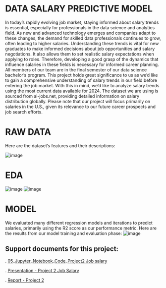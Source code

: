 # DATA SALARY PREDICTIVE MODEL

In today’s rapidly evolving job market, staying informed about salary trends is essential, especially for professionals in the data science and analytics field. As new and advanced technology emerges and companies adapt to these changes, the demand for skilled data professionals continues to grow, often leading to higher salaries. Understanding these trends is vital for new graduates to make informed decisions about job opportunities and salary negotiations. It also allows them to set realistic salary expectations when applying to roles. Therefore, developing a good grasp of the dynamics that influence salaries in these fields is necessary for informed career planning. 
All members of our team are in the final semester of our data science bachelor’s program. This project holds great significance to us as we’d like to gain a comprehensive understanding of salary trends in our field before entering the job market. With this in mind, we’d like to analyze salary trends using the most current data available for 2024. The dataset we are using is sourced from ai-jobs.net, providing detailed information on salary distribution globally. Please note that our project will focus primarily on salaries in the U.S., given its relevance to our future career prospects and job search efforts.

# RAW DATA
Here are the dataset’s features and their descriptions:

![image](https://github.com/sergenane/Portfolio/assets/171219995/3947e910-5aa6-4d8b-bf78-a7671ec4d118)




# EDA
![image](https://github.com/sergenane/Portfolio/assets/171219995/e54cc7fe-0d8a-4ff3-b94c-427a34aaf5ec) ![image](https://github.com/sergenane/Portfolio/assets/171219995/bc1404e6-b9c5-4402-aadb-a6268ccfc99a)


# MODEL
We evaluated many different regression models and iterations to predict salaries, primarily using the R2 score as our performance metric.  Here are the results from our model training and evaluation phase:
![image](https://github.com/sergenane/Portfolio/assets/171219995/37339c8f-f32a-413d-8aed-a58ac1d416d5)


## Support documents for this project:

. [05_Jupyter_Notebook_Code_Project2 Job salary](https://github.com/sergenane/Portfolio/blob/467693807f15eca0b6d9b21e18dd88e3ada6bf9c/Data%20science%20Projects/Project2%3A%20Data%20salary%20predictive%20model/05_Jupyter_Notebook_Code_Project2%20Job%20salary.ipynb)

. [Presentation - Project 2 Job Salary](https://github.com/sergenane/Portfolio/blob/0bacd726fd25e46313467e469c359d38ca30fc4f/Data%20science%20Projects/Project2%3A%20Data%20salary%20predictive%20model/Presentation%20-%20Project%202%20Job%20Salary.pptx)

. [Report - Project 2]( https://github.com/sergenane/Portfolio/blob/0bacd726fd25e46313467e469c359d38ca30fc4f/Data%20science%20Projects/Project2%3A%20Data%20salary%20predictive%20model/Report%20-%20Project%202.pdf)


